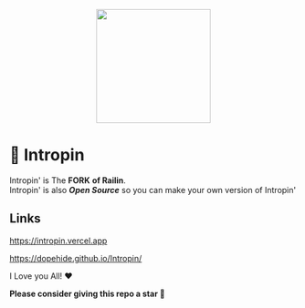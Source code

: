 <p align="center"><img style="height: 200px;" src="https://RailinGames.github.io/Assests/Imgs/Logo.png"></p>

# 🚈 Intropin
Intropin' is The **FORK** **of Railin**. <br>
Intropin' is also ***Open Source*** so you can make your own version of Intropin'
## Links
 https://intropin.vercel.app
 
https://dopehide.github.io/Intropin/

I Love you All! ❤

**Please consider giving this repo a star 🌟**


